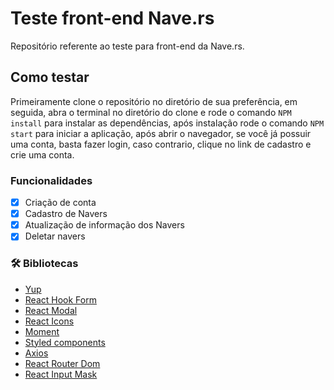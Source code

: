 # Teste front-end Nave.rs
  Repositório referente ao teste para front-end da Nave.rs.

##  Como testar
  Primeiramente clone o repositório no diretório de sua preferência, em seguida, abra o terminal no diretório do clone e rode o comando `NPM install` para instalar as dependências, após instalação rode o comando `NPM start` para iniciar a aplicação, após abrir o navegador, se você já possuir uma conta, basta fazer login, caso contrario, clique no link de cadastro e crie uma conta.

### Funcionalidades
- [x] Criação de conta 
- [x] Cadastro de Navers 
- [x] Atualização de informação dos Navers
- [x] Deletar navers   

### 🛠 Bibliotecas

- [Yup](https://www.npmjs.com/package/yup)
- [React Hook Form](https://react-hook-form.com/)
- [React Modal](https://github.com/reactjs/react-modal)
- [React Icons](https://react-icons.github.io/react-icons/)
- [Moment](https://momentjs.com/)
- [Styled components](https://styled-components.com/)
- [Axios](https://github.com/axios/axios)
- [React Router Dom](https://reactrouter.com/web/guides/quick-start)
- [React Input Mask](https://github.com/sanniassin/react-input-mask)
